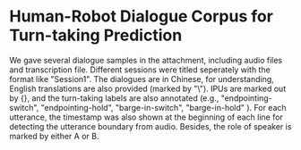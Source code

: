 
Human-Robot Dialogue Corpus for Turn-taking Prediction
======================================================

We gave several dialogue samples in the attachment, including audio files and transcription file. Different sessions were titled seperately with the format like "Session1". The dialogues are in Chinese, for understanding, English translations are also provided (marked by "\\"). IPUs are marked out by {}, and the turn-taking labels are also annotated (e.g., "endpointing-switch", "endpointing-hold", "barge-in-switch", "barge-in-hold" ). For each utterance, the timestamp was also shown at the beginning of each line for detecting the utterance boundary from audio. Besides, the role of speaker is marked by either A or B.
